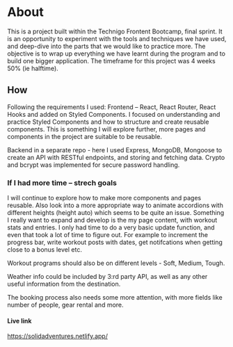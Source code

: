 # About

This is a project built within the Technigo Frontent Bootcamp, final sprint. It is an opportunity to experiment with the tools and techniques we have used, and deep-dive into the parts that we would like to practice more. The objective is to wrap up everything we have learnt during the program and to build one bigger application. The timeframe for this project was 4 weeks 50% (ie halftime).


## How

Following the requirements I used:
Frontend – React, React Router, React Hooks and added on Styled Components. I focused on understanding and practice Styled Components and
how to structure and create reusable components. This is something I will
explore further, more pages and components in the project are suitable to be reusable.

Backend in a separate repo - here I used Express, MongoDB, Mongoose to create an API with RESTful endpoints, and storing and fetching data. Crypto and bcrypt was implemented for secure password handling.


### If I had more time – strech goals

I will continue to explore how to make more components and pages reusable. Also look into a more appropriate way to animate accordions with different heights (height auto) which seems to be quite an issue. Something I really want to expand and develop is the my page content, with workout stats and entries. I only had time to do a very basic update function, and even that took a lot of time to figure out. For example to increment the progress bar, write workout posts with dates, get notifcations when getting close to a bonus level etc.

Workout programs should also be on different levels - Soft, Medium, Tough.

Weather info could be included by 3:rd party API, as well as any other useful information from the destination.

The booking process also needs some more attention, with more fields like number of people, gear rental and more.


#### Live link

https://solidadventures.netlify.app/